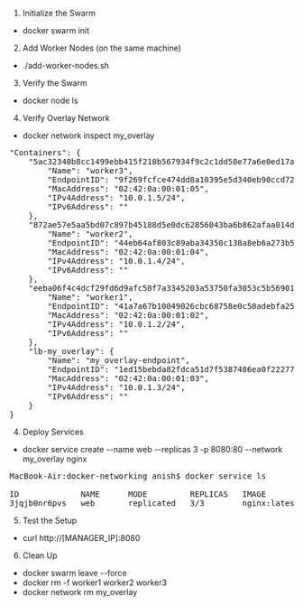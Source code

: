 1. Initialize the Swarm

- docker swarm init

2. Add Worker Nodes (on the same machine)

- ./add-worker-nodes.sh

3. Verify the Swarm

- docker node ls

4. Verify Overlay Network

- docker network inspect my_overlay

<pre>
"Containers": {
    "5ac32340b8cc1499ebb415f218b567934f9c2c1dd58e77a6e0ed17a3513b4d7f": {
        "Name": "worker3",
        "EndpointID": "9f269fcfce474dd8a10395e5d340eb90ccd72b83614866c3d61fa6ab4cc48f6a",
        "MacAddress": "02:42:0a:00:01:05",
        "IPv4Address": "10.0.1.5/24",
        "IPv6Address": ""
    },
    "872ae57e5aa5bd07c897b45188d5e0dc62856043ba6b862afaa014dbcf2cf2a1": {
        "Name": "worker2",
        "EndpointID": "44eb64af803c89aba34350c138a8eb6a273b500aa5b0f181851b11cec363bf62",
        "MacAddress": "02:42:0a:00:01:04",
        "IPv4Address": "10.0.1.4/24",
        "IPv6Address": ""
    },
    "eeba06f4c4dcf29fd6d9afc50f7a3345203a53750fa3053c5b569019c89925a8": {
        "Name": "worker1",
        "EndpointID": "41a7a67b10049026cbc68758e0c50adebfa25bf4ab65ade6bf73c394d8960b94",
        "MacAddress": "02:42:0a:00:01:02",
        "IPv4Address": "10.0.1.2/24",
        "IPv6Address": ""
    },
    "lb-my_overlay": {
        "Name": "my_overlay-endpoint",
        "EndpointID": "1ed15bebda82fdca51d7f5387486ea0f22277a74369efcdf9f80e8dab808d596",
        "MacAddress": "02:42:0a:00:01:03",
        "IPv4Address": "10.0.1.3/24",
        "IPv6Address": ""
    }
}
</pre>

4. Deploy Services

- docker service create --name web --replicas 3 -p 8080:80 --network my_overlay nginx

<pre>
MacBook-Air:docker-networking anish$ docker service ls

ID             NAME      MODE         REPLICAS   IMAGE          PORTS
3jqjb0nr6pvs   web       replicated   3/3        nginx:latest   *:8080->80/tcp        
</pre>

5. Test the Setup

- curl http://[MANAGER_IP]:8080

6. Clean Up

- docker swarm leave --force
- docker rm -f worker1 worker2 worker3
- docker network rm my_overlay
